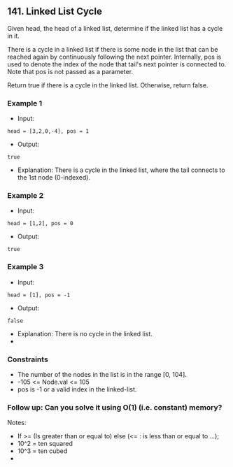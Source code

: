 ## 141. Linked List Cycle
Given head, the head of a linked list, determine if the linked list has a cycle in it.

There is a cycle in a linked list if there is some node in the list that can be reached again by continuously following the next pointer. Internally, pos is used to denote the index of the node that tail's next pointer is connected to. Note that pos is not passed as a parameter.

Return true if there is a cycle in the linked list. Otherwise, return false.


### Example 1

- Input:

```
head = [3,2,0,-4], pos = 1
```

- Output:

```shell
true
```
- Explanation: There is a cycle in the linked list, where the tail connects to the 1st node (0-indexed).
### Example 2

- Input:

```
head = [1,2], pos = 0

```

- Output:

```shell
true
```

### Example 3

- Input:

```
head = [1], pos = -1
```

- Output:

```shell
false
```
- Explanation: There is no cycle in the linked list.
- 
### Constraints
- The number of the nodes in the list is in the range [0, 104].
- -105 <= Node.val <= 105
- pos is -1 or a valid index in the linked-list.

### Follow up: Can you solve it using O(1) (i.e. constant) memory?

Notes:

- If >= (Is greater than or equal to) else (<= : is less than or equal to ...);
- 10^2 = ten squared
- 10^3 = ten cubed
- 
